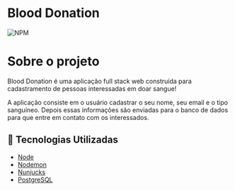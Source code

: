 # Blood Donation

![NPM](https://img.shields.io/github/license/victorh5/bloodDonation)

# Sobre o projeto

Blood Donation é uma aplicação full stack web construída para cadastramento de pessoas interessadas em doar sangue!

A aplicação consiste em o usuário cadastrar o seu nome, seu email e o tipo sanguíneo. Depois essas informações são enviadas para o banco de dados para que entre em contato com os interessados.

## :rocket: Tecnologias Utilizadas

- [Node](https://nodejs.org/en/)
- [Nodemon](https://nodemon.io/)
- [Nunjucks](https://mozilla.github.io/nunjucks/)
- [PostgreSQL](https://www.postgresql.org/)

